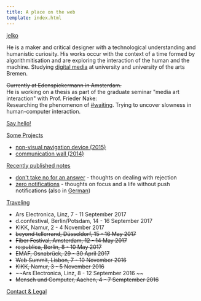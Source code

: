 ```yaml
---
title: A place on the web
template: index.html
---
```


[jelko](#its-me)

<a name="its-me"></a>

He is a maker and critical designer with a technological understanding and humanistic curiosity. His works occur with the context of a time formed by algorithmitisation and are exploring the interaction of the human and the machine. Studying [digital media](http://digitalmedia-bremen.de/) at university and university of the arts Bremen.

~~Currently at Edenspiekermann in Amsterdam.~~<br/>
He is working on a thesis as part of the graduate seminar "media art interaction" with Prof. Frieder Nake:<br/> Researching the phenomenon of [#waiting](/projects/waiting). Trying to uncover slowness in human-computer interaction.

<!--#interaction #media #art #machines #products #watching #writing #waiting-->

[Say hello!](http://twitter.com/jelkoarnds)

[Some Projects](#projects)

<a name="projects"></a>

<!--* [TBIFM (2017)](/projects/TBIFM/)-->
* [non-visual navigation device (2015)](/projects/navigation)<!--* [perception experiment in VR](/projects/VR-experiment)-->
* [communication wall (2014)](/projects/wall)

[Recently published notes](#writing)

<a name="writing"></a>

* [don't take no for an answer](https://medium.com/@jelkoarnds/dont-take-no-for-an-answer-c9428ccd658e) - thoughts on dealing with rejection
* [zero notifications](https://medium.com/@jelko/notification-zero-b8fd5868ff78) - thoughts on focus and a life without push notifications (also in [German](https://medium.com/@jelko/null-benachrichtigungen-44b9bdbbf5ba))

[Traveling](#travel)

<a name="travel"></a>

* Ars Electronica, Linz, 7 - 11 September 2017
* d.confestival, Berlin/Potsdam, 14 - 16 September 2017
* KIKK, Namur, 2 - 4 November 2017
* ~~beyond tellerrand, Düsseldorf, 15 - 16 May 2017~~
* ~~Fiber Festival, Amsterdam, 12 - 14 May 2017~~
* ~~re:publica, Berlin, 8 - 10 May 2017~~
* ~~EMAF, Osnabrück, 29 - 30 April 2017~~
* ~~Web Summit, Lisbon, 7 - 10 November 2016~~
* ~~KIKK, Namur, 3 - 5 November 2016~~
* ~~Ars Electronica, Linz, 8 - 12 September 2016 ~~
* ~~Mensch und Computer, Aachen, 4 - 7 Semptember 2016~~

[Contact & Legal](/contact-and-legal/)
